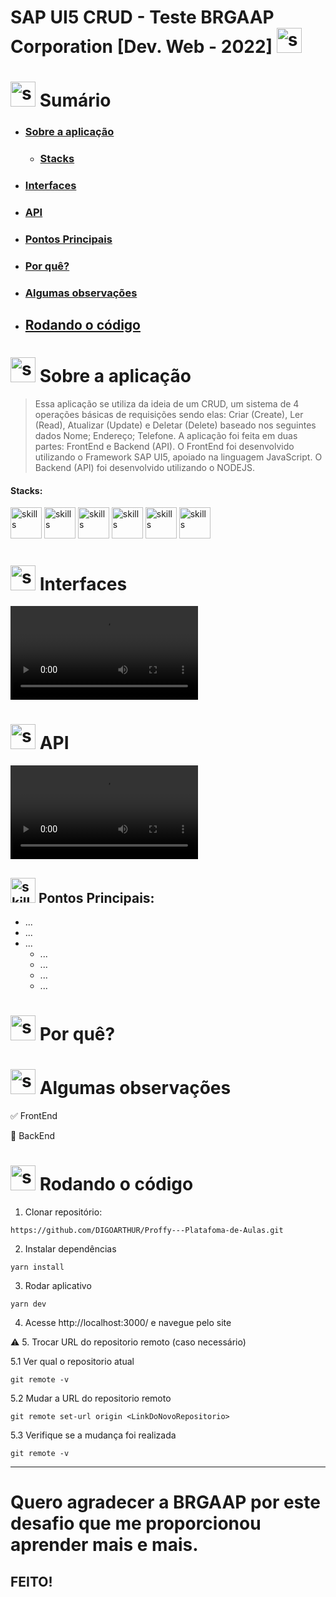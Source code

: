 # SAP UI5 CRUD - Teste BRGAAP Corporation [Dev. Web - 2022]  <img  alt="skills"  width="40" height="40" src="https://user-images.githubusercontent.com/59892368/150566676-3b300829-6492-48f7-add9-0b0ebe82358d.png">



 <h1 align="rigth"> <img  alt="skills"  width="40" height="40" src="https://user-images.githubusercontent.com/59892368/107999728-e6b8a380-6fc6-11eb-82d1-aa090feabaf3.png"></img> Sumário</h1>


* ### <a href="https://github.com/DIGOARTHUR/SAPIU5/blob/master/README.md#--sobre-a-aplicação-">Sobre a aplicação</a>
  * ### <a href="https://github.com/DIGOARTHUR/SAPIU5/blob/master/README.md#stacks-1">Stacks</a>
  
 * ### <a href="https://github.com/DIGOARTHUR/SAPIU5/blob/master/README.md#--interfaces-"> Interfaces</a>
 
 * ### <a href="https://github.com/DIGOARTHUR/SAPIU5/blob/master/README.md#--api-"> API </a>

 * ### <a href="https://github.com/DIGOARTHUR/SAPIU5/blob/master/README.md#-pontos-principais-">Pontos Principais</a>
 
 * ### <a href="https://github.com/DIGOARTHUR/SAPIU5/blob/master/README.md#-por-quê--">Por quê?</a>

 *  ### <a href="https://github.com/DIGOARTHUR/SAPIU5/blob/master/README.md#-algumas-observações">Algumas observações</a>

 *  ## <a href="https://github.com/DIGOARTHUR/SAPIU5/blob/master/README.md#-rodando-o-código">Rodando o código</a>


# <img  alt="skills"  width="40" height="40" src="https://user-images.githubusercontent.com/59892368/148622497-164365e8-f6b0-4f40-bc75-a0ed4da6059b.png">  Sobre a aplicação <!---write here : talk a little about project: what's does, example.  -->
>Essa aplicação se utiliza da ideia de um CRUD, um sistema de 4 operações básicas de requisições sendo elas: Criar (Create), 
Ler (Read), Atualizar (Update) e Deletar (Delete) baseado nos seguintes dados Nome; Endereço; Telefone.
A aplicação foi feita em duas partes: FrontEnd e Backend (API). O FrontEnd foi desenvolvido utilizando o Framework SAP UI5, 
apoiado na linguagem JavaScript. O Backend (API) foi desenvolvido utilizando o NODEJS.

#### Stacks:
<p align="left">
  <img  alt="skills"  width="50" height="50" src="https://user-images.githubusercontent.com/59892368/150575090-b35be7e3-1bd2-433b-a3ea-bbd8447a0895.png">
  <img  alt="skills"  width="50" height="50" src="https://user-images.githubusercontent.com/59892368/149677999-f5947f0b-e535-4ba2-911c-1c5926045c35.png">
  <img  alt="skills"  width="50" height="50" src="https://user-images.githubusercontent.com/59892368/149663188-8298a9bf-f3ce-4881-944f-e94edf37beed.png">
  <img  alt="skills"  width="50" height="50" src="https://user-images.githubusercontent.com/59892368/149663192-19043371-127c-47f0-8553-0f407c51e2c5.png">
  <img  alt="skills"  width="50" height="50" src="https://user-images.githubusercontent.com/59892368/149663193-40e11362-c724-49cf-a0b5-a20f98c8e4ba.png">
  <img  alt="skills"  width="50" height="50" src="https://user-images.githubusercontent.com/59892368/149663190-ed2a92d6-6853-4884-845e-e780bfc49b55.png">
</p>


# <img  alt="skills"  width="40" height="40" src="https://user-images.githubusercontent.com/59892368/149667468-f228e4e8-c2f0-474d-858d-6b9216f49b2f.png">  Interfaces <!---write here : demonstration of the application layout.  -->
  <video  alt="gif_"  src="https://user-images.githubusercontent.com/59892368/150591428-4275885c-bec4-4856-8b23-24bb5ff00378.mp4"></video>
  
  # <img  alt="skills"  width="40" height="40" src="https://user-images.githubusercontent.com/59892368/150625390-bdc02d98-998e-46a4-a3b1-dffc8914c066.png">  API <!---write here : demonstration of the API -->
  <video  alt="gif_"  src="https://user-images.githubusercontent.com/59892368/150598647-a660c1af-d8d0-4b4c-8f53-271fa295b800.mp4"></video>
 
 ## <img  alt="skills"  width="40" height="40" src="https://user-images.githubusercontent.com/59892368/142231777-8c0e09fa-ac09-4654-89d6-6bb986bde09b.gif"> Pontos Principais: <!---write here: learned concepts ;    -->


* ...
* ... 
* ...
  * ...
  * ...
  * ...
  * ... 
  
  


# <img  alt="skills"  width="40" height="40" src="https://user-images.githubusercontent.com/59892368/148622627-c1eaa513-ca90-49e2-b5b8-c11d369becef.png"> Por quê?  <!---write here : motivation that led to created ; why did you do this program?   -->



# <img  alt="skills"  width="40" height="40" src="https://user-images.githubusercontent.com/59892368/148622723-8e753e71-6bbf-46c3-b1b5-4fcc3d841a88.png"> Algumas observações

:white_check_mark: FrontEnd

:white_square_button: BackEnd

 
 # <img  alt="skills"  width="40" height="40" src="https://user-images.githubusercontent.com/59892368/142216697-dd93272c-c614-4664-9d63-c4e4dfc3e0f3.gif"> Rodando o código
 


1. Clonar repositório:

```
https://github.com/DIGOARTHUR/Proffy---Platafoma-de-Aulas.git
```

2. Instalar dependências

```
yarn install
```

3. Rodar aplicativo

```
yarn dev
```

4. Acesse http://localhost:3000/ e navegue pelo site

:warning: 5. Trocar URL do repositorio remoto (caso necessário)

  5.1 Ver qual o repositorio atual
```
git remote -v
```
  5.2 Mudar a URL do repositorio remoto
```
git remote set-url origin <LinkDoNovoRepositorio>
```
  5.3 Verifique se a mudança foi realizada
```
git remote -v
```







<hr>
<p>
<h1>  Quero agradecer a BRGAAP por este desafio que me proporcionou aprender mais e mais. </h1>
<h2>FEITO! </h2>
</p>
